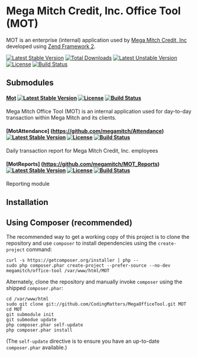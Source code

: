 Mega Mitch Credit, Inc. Office Tool (MOT)
==============

MOT is an enterprise (internal) application used by [Mega Mitch Credit, Inc](http://www.megamitch.com) developed using [Zend Framework 2](http://framework.zend.com/).

[![Latest Stable Version](https://poser.pugx.org/megamitch/office-tool/v/stable.svg)](https://packagist.org/packages/megamitch/office-tool) [![Total Downloads](https://poser.pugx.org/megamitch/office-tool/downloads.svg)](https://packagist.org/packages/megamitch/office-tool) [![Latest Unstable Version](https://poser.pugx.org/megamitch/office-tool/v/unstable.svg)](https://packagist.org/packages/megamitch/office-tool) [![License](https://poser.pugx.org/megamitch/office-tool/license.svg)](https://packagist.org/packages/megamitch/office-tool) [![Build Status](https://travis-ci.org/megamitch/MegaOfficeTool.svg)](https://travis-ci.org/megamitch/MegaOfficeTool)

Submodules
----------

#### [Mot](https://github.com/megamitch/MOT_Application) [![Latest Stable Version](https://poser.pugx.org/megamitch/mot-application/v/stable.svg)](https://packagist.org/packages/megamitch/mot-application) [![License](https://poser.pugx.org/megamitch/mot-application/license.svg)](https://packagist.org/packages/megamitch/mot-application) [![Build Status](https://travis-ci.org/megamitch/MOT_Application.svg)](https://travis-ci.org/megamitch/MOT_Application) 

Mega Mitch Office Tool (MOT) is an internal application used for day-to-day transaction within Mega Mitch and its clients.

#### [MotAttendance] (https://github.com/megamitch/Attendance) [![Latest Stable Version](https://poser.pugx.org/megamitch/mot-attendance/v/stable.svg)](https://packagist.org/packages/megamitch/mot-attendance) [![License](https://poser.pugx.org/megamitch/mot-attendance/license.svg)](https://packagist.org/packages/megamitch/mot-attendance) [![Build Status](https://travis-ci.org/megamitch/Attendance.svg)](https://travis-ci.org/megamitch/Attendance)

Daily transaction report for Mega Mitch Credit, Inc. employees

#### [MotReports] (https://github.com/megamitch/MOT_Reports) [![Latest Stable Version](https://poser.pugx.org/megamitch/mot-reports/v/stable.svg)](https://packagist.org/packages/megamitch/mot-reports) [![License](https://poser.pugx.org/megamitch/mot-reports/license.svg)](https://packagist.org/packages/megamitch/mot-reports) [![Build Status](https://travis-ci.org/megamitch/MOT_Reports.svg)](https://travis-ci.org/megamitch/MOT_Reports)

Reporting module


Installation
------------

Using Composer (recommended)
----------------------------
The recommended way to get a working copy of this project is to clone the repository
and use `composer` to install dependencies using the `create-project` command:

    curl -s https://getcomposer.org/installer | php --
    sudo php composer.phar create-project --prefer-source --no-dev megamitch/office-tool /var/www/html/MOT

Alternately, clone the repository and manually invoke `composer` using the shipped
`composer.phar`:

    cd /var/www/html
    sudo git clone git://github.com/CodingMatters/MegaOfficeTool.git MOT
    cd MOT
    git submodule init
    git submodue update
    php composer.phar self-update
    php composer.phar install

(The `self-update` directive is to ensure you have an up-to-date `composer.phar`
available.)
